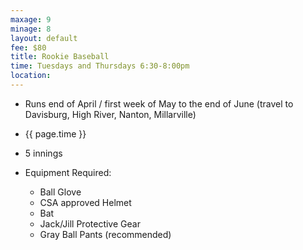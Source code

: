 ```yaml
---
maxage: 9
minage: 8
layout: default
fee: $80
title: Rookie Baseball
time: Tuesdays and Thursdays 6:30-8:00pm
location:
---
```


- Runs end of April / first week of May to the end of June (travel to Davisburg, High River, Nanton, Millarville)

- {{ page.time }}

- 5 innings

- Equipment Required:
    - Ball Glove
    - CSA approved Helmet
    - Bat
    - Jack/Jill Protective Gear
    - Gray Ball Pants (recommended)
